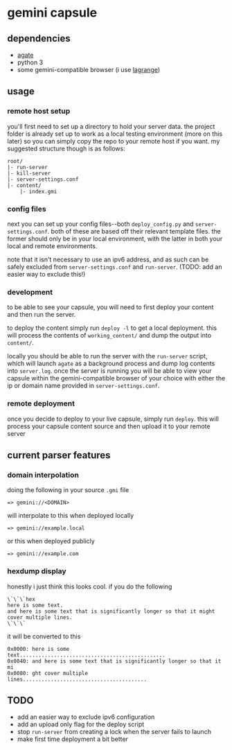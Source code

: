 # gemini capsule

## dependencies
- [agate](https://github.com/mbrubeck/agate)
- python 3
- some gemini-compatible browser (i use [lagrange](https://github.com/skyjake/lagrange))

## usage

### remote host setup
you'll first need to set up a directory to hold your server data. the project folder is already set up to work as a local testing environment (more on this later) so you can simply copy the repo to your remote host if you want. my suggested structure though is as follows:
```
root/
|- run-server
|- kill-server
|- server-settings.conf
|- content/
    |- index.gmi
```

### config files
next you can set up your config files--both `deploy_config.py` and `server-settings.conf`. both of these are based off their relevant template files. the former should only be in your local environment, with the latter in both your local and remote environments.

note that it isn't necessary to use an ipv6 address, and as such can be safely excluded from `server-settings.conf` and `run-server`. (TODO: add an easier way to exclude this!)

### development
to be able to see your capsule, you will need to first deploy your content and then run the server.

to deploy the content simply run `deploy -l` to get a local deployment. this will process the contents of `working_content/` and dump the output into `content/`.

locally you should be able to run the server with the `run-server` script, which will launch `agate` as a background process and dump log contents into `server.log`. once the server is running you will be able to view your capsule within the gemini-compatible browser of your choice with either the ip or domain name provided in `server-settings.conf`.

### remote deployment
once you decide to deploy to your live capsule, simply run `deploy`. this will process your capsule content source and then upload it to your remote server

## current parser features

### domain interpolation
doing the following in your source `.gmi` file
```
=> gemini://<DOMAIN>
```
will interpolate to this when deployed locally
```
=> gemini://example.local
```
or this when deployed publicly
```
=> gemini://example.com
```

### hexdump display
honestly i just think this looks cool. if you do the following
```
\`\`\`hex
here is some text.
and here is some text that is significantly longer so that it might cover multiple lines.
\`\`\`
```
it will be converted to this
```
0x0000: here is some text...............................................
0x0040: and here is some text that is significantly longer so that it mi
0x0080: ght cover multiple lines........................................
```

## TODO
- add an easier way to exclude ipv6 configuration
- add an upload only flag for the deploy script
- stop `run-server` from creating a lock when the server fails to launch
- make first time deployment a bit better
